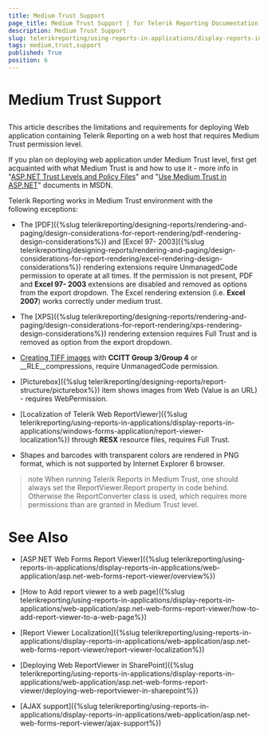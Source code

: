 ```yaml
---
title: Medium Trust Support
page_title: Medium Trust Support | for Telerik Reporting Documentation
description: Medium Trust Support
slug: telerikreporting/using-reports-in-applications/display-reports-in-applications/web-application/medium-trust-support
tags: medium,trust,support
published: True
position: 6
---
```


# Medium Trust Support



## 

This article describes the limitations and requirements for deploying Web application containing Telerik Reporting on a web host that requires Medium Trust permission level.

If you plan on deploying web application under Medium Trust level, first get acquainted with what Medium Trust is and how to use it - more info in "[ASP.NET Trust Levels and Policy Files](http://msdn.microsoft.com/en-us/library/wyts434y.aspx)" and "[Use Medium Trust in ASP.NET](http://msdn2.microsoft.com/en-us/library/ms998341.aspx)" documents in MSDN.
        

Telerik Reporting works in Medium Trust environment with the following exceptions:

* The [PDF]({%slug telerikreporting/designing-reports/rendering-and-paging/design-considerations-for-report-rendering/pdf-rendering-design-considerations%}) and
              [Excel 97- 2003]({%slug telerikreporting/designing-reports/rendering-and-paging/design-considerations-for-report-rendering/excel-rendering-design-considerations%}) rendering extensions require UnmanagedCode permission to
              operate at all times. If the permission is not present, PDF and __Excel 97- 2003__ extensions are disabled and removed as options from the export dropdown. The Excel rendering extension (i.e. __Excel 2007__) works correctly under medium trust.
            

* The [XPS]({%slug telerikreporting/designing-reports/rendering-and-paging/design-considerations-for-report-rendering/xps-rendering-design-considerations%}) rendering extension requires Full Trust and is removed as option from the export dropdown.
            

* [Creating TIFF images]() with __CCITT Group 3/Group 4__ or __RLE__compressions, require UnmanagedCode permission.
            

* [Picturebox]({%slug telerikreporting/designing-reports/report-structure/picturebox%}) item shows images from Web (Value is an URL) - requires WebPermission.
            

* [Localization of Telerik Web ReportViewer]({%slug telerikreporting/using-reports-in-applications/display-reports-in-applications/windows-forms-application/report-viewer-localization%}) through __RESX__ resource files, requires Full Trust.
            

* Shapes and barcodes with transparent colors are rendered in PNG format, which is not supported by Internet Explorer 6 browser.

>note When running Telerik Reports in Medium Trust, one should always set the ReportViewer.Report property in code behind. Otherwise the ReportConverter class is used, which requires more permissions than are granted in Medium Trust level.


# See Also

 * [ASP.NET Web Forms Report Viewer]({%slug telerikreporting/using-reports-in-applications/display-reports-in-applications/web-application/asp.net-web-forms-report-viewer/overview%})

 * [How to Add report viewer to a web page]({%slug telerikreporting/using-reports-in-applications/display-reports-in-applications/web-application/asp.net-web-forms-report-viewer/how-to-add-report-viewer-to-a-web-page%})

 * [Report Viewer Localization]({%slug telerikreporting/using-reports-in-applications/display-reports-in-applications/web-application/asp.net-web-forms-report-viewer/report-viewer-localization%})

 * [Deploying Web ReportViewer in SharePoint]({%slug telerikreporting/using-reports-in-applications/display-reports-in-applications/web-application/asp.net-web-forms-report-viewer/deploying-web-reportviewer-in-sharepoint%})

 * [AJAX support]({%slug telerikreporting/using-reports-in-applications/display-reports-in-applications/web-application/asp.net-web-forms-report-viewer/ajax-support%})

